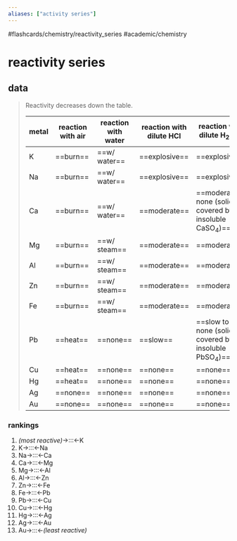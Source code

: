```yaml
---
aliases: ["activity series"]
---
```


#flashcards/chemistry/reactivity_series #academic/chemistry

# reactivity series

## data
> Reactivity decreases down the table.
>
> metal | reaction with air | reaction with water | reaction with dilute HCl | reaction with dilute H<sub>2</sub>SO<sub>4</sub>
> -|-|-|-|-
> K | ==burn== | ==w/ water== | ==explosive== | ==explosive==
> Na | ==burn== | ==w/ water== | ==explosive== | ==explosive==
> Ca | ==burn== | ==w/ water== | ==moderate== | ==moderate to none (solid covered by insoluble CaSO<sub>4</sub>)==
> Mg | ==burn== | ==w/ steam== | ==moderate== | ==moderate==
> Al | ==burn== | ==w/ steam== | ==moderate== | ==moderate==
> Zn | ==burn== | ==w/ steam== | ==moderate== | ==moderate==
> Fe | ==burn== | ==w/ steam== | ==moderate== | ==moderate==
> Pb | ==heat== | ==none== | ==slow== | ==slow to none (solid covered by insoluble PbSO<sub>4</sub>)==
> Cu | ==heat== | ==none== | ==none== | ==none==
> Hg | ==heat== | ==none== | ==none== | ==none==
> Ag | ==none== | ==none== | ==none== | ==none==
> Au | ==none== | ==none== | ==none== | ==none== <!--SR:!2022-04-22,3,250!2022-04-22,3,250!2022-04-22,3,250!2022-04-22,3,250!2022-04-22,3,250!2022-04-22,3,250!2022-04-22,3,250!2022-04-22,3,250!2022-04-22,3,250!2022-04-22,3,250!2022-04-22,3,250!2022-04-22,3,250!2022-04-22,3,250!2022-04-22,3,250!2022-04-22,3,250!2022-04-22,3,250!2022-04-22,3,250!2022-04-22,3,250!2022-04-22,3,250!2022-04-22,3,250!2022-04-22,3,250!2022-04-22,3,250!2022-04-22,3,250!2022-04-22,3,250!2022-04-22,3,250!2022-04-22,3,250!2022-04-22,3,250!2022-04-22,3,250!2022-04-22,3,250!2022-04-22,3,250!2022-04-22,3,250!2022-04-21,2,249!2022-04-21,2,249!2022-04-21,2,249!2022-04-21,2,249!2022-04-21,2,249!2022-04-21,2,248!2022-04-21,2,248!2022-04-21,2,248!2022-04-21,2,248!2022-04-21,2,248!2022-04-21,2,248!2022-04-21,2,248!2022-04-21,2,248!2022-04-21,2,248!2022-04-21,2,246!2022-04-21,2,246!2022-04-21,2,246-->

### rankings
1. _(most reactive)_→:::←K <!--SR:!2022-04-22,3,250!2022-04-22,3,269-->
2. K→:::←Na <!--SR:!2022-04-22,2,228!2022-04-22,2,228-->
3. Na→:::←Ca <!--SR:!2022-04-22,2,228!2022-04-21,2,248-->
4. Ca→:::←Mg <!--SR:!2022-04-22,2,228!2022-04-22,2,226-->
5. Mg→:::←Al <!--SR:!2022-04-22,2,230!2022-04-22,2,229-->
6. Al→:::←Zn <!--SR:!2022-04-22,2,228!2022-04-22,2,225-->
7. Zn→:::←Fe <!--SR:!2022-04-22,2,228!2022-04-22,2,226-->
8. Fe→:::←Pb <!--SR:!2022-04-22,2,229!2022-04-22,2,228-->
9. Pb→:::←Cu <!--SR:!2022-04-22,2,226!2022-04-22,2,226-->
10. Cu→:::←Hg <!--SR:!2022-04-22,2,229!2022-04-22,2,226-->
11. Hg→:::←Ag <!--SR:!2022-04-22,2,229!2022-04-22,2,226-->
12. Ag→:::←Au <!--SR:!2022-04-22,3,250!2022-04-21,2,249-->
13. Au→:::←_(least reactive)_ <!--SR:!2022-04-22,3,268!2022-04-22,3,264-->

